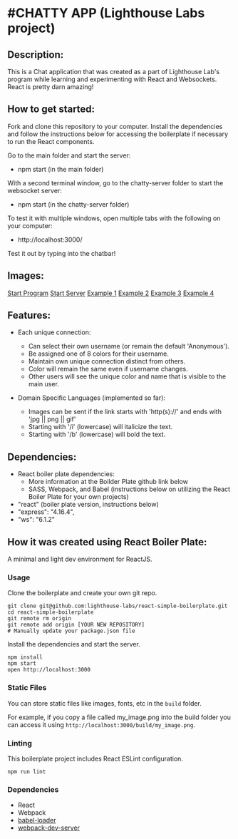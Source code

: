 #CHATTY APP (Lighthouse Labs project)
=====================================

## Description:

This is a Chat application that was created as a part of Lighthouse Lab's program while learning and experimenting with React and Websockets. React is pretty darn amazing!

## How to get started:

Fork and clone this repository to your computer. Install the dependencies and follow the instructions below for accessing the boilerplate if necessary to run the React components.

Go to the main folder and start the server:
 - npm start (in the main folder)

With a second terminal window, go to the chatty-server folder to start the websocket server:
 - npm start (in the chatty-server folder)

To test it with multiple windows, open multiple tabs with the following on your computer:
 - http://localhost:3000/

Test it out by typing into the chatbar!

## Images:

[Start Program](https://github.com/bert-bae/chattyapp/blob/master/src/imgs/chattyappstart.png?raw=true)
[Start Server](https://github.com/bert-bae/chattyapp/blob/master/src/imgs/serverstart.png?raw=true)
[Example 1](https://github.com/bert-bae/chattyapp/blob/master/src/imgs/test1.png?raw=true)
[Example 2](https://github.com/bert-bae/chattyapp/blob/master/src/imgs/test2.png?raw=true)
[Example 3](https://github.com/bert-bae/chattyapp/blob/master/src/imgs/test3.png?raw=true)
[Example 4](https://github.com/bert-bae/chattyapp/blob/master/src/imgs/test5.png?raw=true)

## Features:

- Each unique connection:
  - Can select their own username (or remain the default 'Anonymous').
  - Be assigned one of 8 colors for their username.
  - Maintain own unique connection distinct from others.
  - Color will remain the same even if username changes.
  - Other users will see the unique color and name that is visible to the main user.

- Domain Specific Languages (implemented so far):
  - Images can be sent if the link starts with 'http(s)://' and ends with 'jpg || png || gif'
  - Starting with '/i' (lowercase) will italicize the text.
  - Starting with '/b' (lowercase) will bold the text.

## Dependencies: 
- React boiler plate dependencies:
  - More information at the Boilder Plate github link below
  - SASS, Webpack, and Babel (instructions below on utilizing the React Boiler Plate for your own projects)
- "react" (boiler plate version, instructions below)
- "express": "4.16.4",
- "ws": "6.1.2"

## How it was created using React Boiler Plate:

A minimal and light dev environment for ReactJS.

### Usage

Clone the boilerplate and create your own git repo.

```
git clone git@github.com:lighthouse-labs/react-simple-boilerplate.git
cd react-simple-boilerplate
git remote rm origin
git remote add origin [YOUR NEW REPOSITORY]
# Manually update your package.json file
```

Install the dependencies and start the server.

```
npm install
npm start
open http://localhost:3000
```

### Static Files

You can store static files like images, fonts, etc in the `build` folder.

For example, if you copy a file called my_image.png into the build folder you can access it using `http://localhost:3000/build/my_image.png`.

### Linting

This boilerplate project includes React ESLint configuration.

```
npm run lint
```

### Dependencies

* React
* Webpack
* [babel-loader](https://github.com/babel/babel-loader)
* [webpack-dev-server](https://github.com/webpack/webpack-dev-server)
